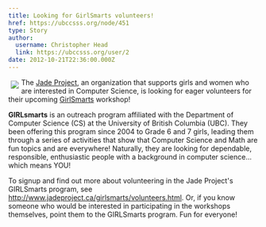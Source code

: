 ```yaml
---
title: Looking for GirlSmarts volunteers! 
href: https://ubccsss.org/node/451
type: Story
author:
  username: Christopher Head
  link: https://ubccsss.org/user/2
date: 2012-10-21T22:36:00.000Z
---
```


<div class="field field-name-body field-type-text-with-summary field-label-hidden"><div class="field-items"><div class="field-item even"><p><img src="/files/girlsmarts.gif" vspace="5" hspace="5" align="left">The <a href="http://www.jadeproject.ca">Jade Project</a>, an organization that supports girls and women who are interested in Computer Science, is looking for eager volunteers for their upcoming <a href="http://www.jadeproject.ca/girlsmarts/">GirlSmarts</a> workshop!</p>
<p><strong>GIRLsmarts</strong> is an outreach program affiliated with the Department of Computer Science (CS) at the University of British Columbia (UBC). They been offering this program since 2004 to Grade 6 and 7 girls, leading them through a series of activities that show that Computer Science and Math are fun topics and are everywhere!  Naturally, they are looking for dependable, responsible, enthusiastic people with a background in computer science... which means YOU!</p>
<p>To signup and find out more about volunteering in the Jade Project&apos;s GIRLSmarts program, see <a href="http://www.jadeproject.ca/girlsmarts/volunteers.html">http://www.jadeproject.ca/girlsmarts/volunteers.html</a>.  Or, if you know someone who would be interested in participating in the workshops themselves, point them to the GIRLSmarts program.  Fun for everyone!</p>
</div></div></div>    <footer>
          </footer>